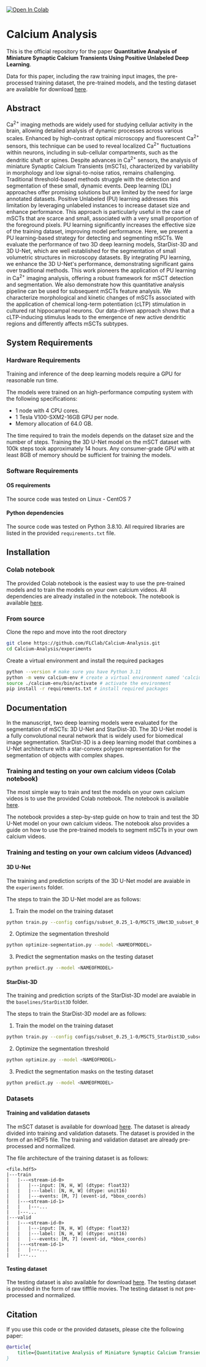 <a target="_blank" href="https://colab.research.google.com/github/FLClab/Calcium-Analysis/blob/main/CalciumUNet3D_ZeroCostDL4Mic.ipynb">
  <img src="https://colab.research.google.com/assets/colab-badge.svg" alt="Open In Colab"/>
</a>

# Calcium Analysis

This is the official repository for the paper **Quantitative Analysis of Miniature Synaptic Calcium Transients Using Positive Unlabeled Deep Learning**.

Data for this paper, including the raw training input images, the pre-processed training dataset, the pre-trained models, and the testing dataset are available for download [here](https://s3.valeria.science/flclab-calcium/index.html).

## Abstract

Ca<sup>2+</sup> imaging methods are widely used for studying cellular activity in the brain, allowing detailed analysis of dynamic processes across various scales. Enhanced by high-contrast optical microscopy and fluorescent Ca<sup>2+</sup> sensors, this technique can be used to reveal localized Ca<sup>2+</sup> fluctuations within neurons, including in sub-cellular compartments, such as the dendritic shaft or spines. Despite advances in Ca<sup>2+</sup> sensors, the analysis of miniature Synaptic Calcium Transients (mSCTs), characterized by variability in morphology and low signal-to-noise ratios, remains challenging. Traditional threshold-based methods struggle with the detection and segmentation of these small, dynamic events. Deep learning (DL) approaches offer promising solutions but are limited by the need for large annotated datasets. Positive Unlabeled (PU) learning addresses this limitation by leveraging unlabeled instances to increase dataset size and enhance performance. This approach is particularly useful in the case of mSCTs that are scarce and small, associated with a very small proportion of the foreground pixels. PU learning significantly increases the effective size of the training dataset, improving model performance. Here, we present a PU learning-based strategy for detecting and segmenting mSCTs. We evaluate the performance of two 3D deep learning models, StarDist-3D and 3D U-Net, which are well established for the segmentation of small volumetric structures in microscopy datasets. By integrating PU learning, we enhance the 3D U-Net's performance, demonstrating significant gains over traditional methods. This work pioneers the application of PU learning in Ca<sup>2+</sup> imaging analysis, offering a robust framework for mSCT detection and segmentation. We also demonstrate how this quantitative analysis pipeline can be used for subsequent mSCTs feature analysis. We characterize morphological and kinetic changes of mSCTs associated with the application of chemical long-term potentiation (cLTP) stimulation in cultured rat hippocampal neurons. Our data-driven approach shows that a cLTP-inducing stimulus leads to the emergence of new active dendritic regions and differently affects mSCTs subtypes. 

## System Requirements

### Hardware Requirements

Training and inference of the deep learning models require a GPU for reasonable run time.

The models were trained on an high-performance computing system with the following specifications:
- 1 node with 4 CPU cores.
- 1 Tesla V100-SXM2-16GB GPU per node.
- Memory allocation of 64.0 GB.

The time required to train the models depends on the dataset size and the number of steps. Training the 3D U-Net model on the mSCT dataset with 100k steps took approximately 14 hours. Any consumer-grade GPU with at least 8GB of memory should be sufficient for training the models.

### Software Requirements

#### OS requirements 
The source code was tested on Linux - CentOS 7

#### Python dependencies 
The source code was tested on Python 3.8.10. All required libraries are listed in the provided `requirements.txt` file.

## Installation

### Colab notebook

The provided Colab notebook is the easiest way to use the pre-trained models and to train the models on your own calcium videos. All dependencies are already installed in the notebook. The notebook is available [here](https://colab.research.google.com/github/FLClab/Calcium-Analysis/blob/main/CalciumUNet3D_ZeroCostDL4Mic.ipynb).

### From source

Clone the repo and move into the root directory

```bash
git clone https://github.com/FLClab/Calcium-Analysis.git
cd Calcium-Analysis/experiments
```

Create a virtual environment and install the required packages 
```bash
python --version # make sure you have Python 3.11
python -m venv calcium-env # create a virtual environment named 'calcium-env`
source ./calcium-env/bin/activate # activate the environment
pip install -r requirements.txt # install required packages
```

## Documentation

In the manuscript, two deep learning models were evaluated for the segmentation of mSCTs: 3D U-Net and StarDist-3D. The 3D U-Net model is a fully convolutional neural network that is widely used for biomedical image segmentation. StarDist-3D is a deep learning model that combines a U-Net architecture with a star-convex polygon representation for the segmentation of objects with complex shapes. 

### Training and testing on your own calcium videos (Colab notebook)

The most simple way to train and test the models on your own calcium videos is to use the provided Colab notebook. The notebook is available [here](https://colab.research.google.com/github/FLClab/Calcium-Analysis/blob/main/CalciumUNet3D_ZeroCostDL4Mic.ipynb).

The notebook provides a step-by-step guide on how to train and test the 3D U-Net model on your own calcium videos. The notebook also provides a guide on how to use the pre-trained models to segment mSCTs in your own calcium videos.

### Training and testing on your own calcium videos (Advanced)

#### 3D U-Net

The training and prediction scripts of the 3D U-Net model are avaiable in the `experiments` folder. 

The steps to train the 3D U-Net model are as follows:
1. Train the model on the training dataset
```bash
python train.py --config configs/subset_0.25_1-0/MSCTS_UNet3D_subset_0.yml
```

2. Optimize the segmentation threshold
```bash
python optimize-segmentation.py --model <NAMEOFMODEL>
```

3. Predict the segmentation masks on the testing dataset
```bash
python predict.py --model <NAMEOFMODEL>
```

#### StarDist-3D

The training and prediction scripts of the StarDist-3D model are avaiable in the `baselines/StarDist3D` folder.

The steps to train the StarDist-3D model are as follows:
1. Train the model on the training dataset
```bash
python train.py --config configs/subset_0.25_1-0/MSCTS_StarDist3D_subset_0.yml
```

2. Optimize the segmentation threshold
```bash
python optimize.py --model <NAMEOFMODEL>
```

3. Predict the segmentation masks on the testing dataset
```bash
python predict.py --model <NAMEOFMODEL>
```

### Datasets

#### Training and validation datasets

The mSCT dataset is available for download [here](https://s3.valeria.science/flclab-calcium/index.html). The dataset is already divided into training and validation datasets. The dataset is provided in the form of an HDF5 file. The training and validation dataset are already pre-processed and normalized. 

The file architecture of the training dataset is as follows:
```
<file.hdf5>
|---train
|   |---<stream-id-0>
|   |   |---input: [N, H, W] (dtype: float32)
|   |   |---label: [N, H, W] (dtype: unit16)
|   |   |---events: [M, 7] (event-id, *bbox_coords)
|   |---<stream-id-1>
|   |   |---...
|   |---...
|---valid
|   |---<stream-id-0>
|   |   |---input: [N, H, W] (dtype: float32)
|   |   |---label: [N, H, W] (dtype: unit16)
|   |   |---events: [M, 7] (event-id, *bbox_coords)
|   |---<stream-id-1>
|   |   |---...
|   |---...    
```

#### Testing dataset

The testing dataset is also available for download [here](https://s3.valeria.science/flclab-calcium/index.html). The testing dataset is provided in the form of raw tifffile movies. The testing dataset is not pre-processed and normalized.

## Citation

If you use this code or the provided datasets, please cite the following paper:

```bibtex
@article{
    title={Quantitative Analysis of Miniature Synaptic Calcium Transients Using Positive Unlabeled Deep Learning}
}
```

